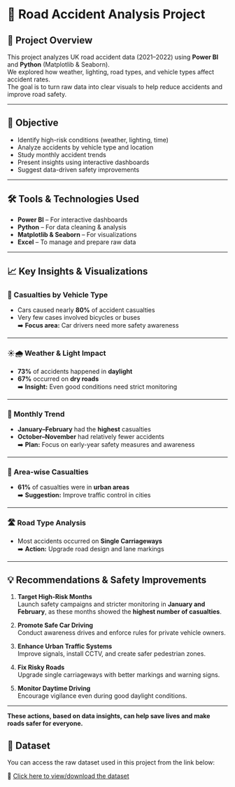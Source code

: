 # 🚦 Road Accident Analysis Project

## 📌 Project Overview
This project analyzes UK road accident data (2021–2022) using **Power BI** and **Python** (Matplotlib & Seaborn).  
We explored how weather, lighting, road types, and vehicle types affect accident rates.  
The goal is to turn raw data into clear visuals to help reduce accidents and improve road safety.

---

## 🎯 Objective
- Identify high-risk conditions (weather, lighting, time)
- Analyze accidents by vehicle type and location
- Study monthly accident trends
- Present insights using interactive dashboards
- Suggest data-driven safety improvements

---

## 🛠️ Tools & Technologies Used
- **Power BI** – For interactive dashboards  
- **Python** – For data cleaning & analysis  
- **Matplotlib & Seaborn** – For visualizations  
- **Excel** – To manage and prepare raw data

---

## 📈 Key Insights & Visualizations

### 🚗 Casualties by Vehicle Type
- Cars caused nearly **80%** of accident casualties  
- Very few cases involved bicycles or buses  
➡️ **Focus area:** Car drivers need more safety awareness

---

### ☀️🌧️ Weather & Light Impact
- **73%** of accidents happened in **daylight**  
- **67%** occurred on **dry roads**  
➡️ **Insight:** Even good conditions need strict monitoring

---

### 📅 Monthly Trend
- **January–February** had the **highest** casualties  
- **October–November** had relatively fewer accidents  
➡️ **Plan:** Focus on early-year safety measures and awareness


---

### 🌆 Area-wise Casualties
- **61%** of casualties were in **urban areas**  
➡️ **Suggestion:** Improve traffic control in cities

---

### 🛣️ Road Type Analysis
- Most accidents occurred on **Single Carriageways**  
➡️ **Action:** Upgrade road design and lane markings

---

## 💡 Recommendations & Safety Improvements

1. **Target High-Risk Months**  
   Launch safety campaigns and stricter monitoring in **January and February**, as these months showed the **highest number of casualties**.

2. **Promote Safe Car Driving**  
   Conduct awareness drives and enforce rules for private vehicle owners.

3. **Enhance Urban Traffic Systems**  
   Improve signals, install CCTV, and create safer pedestrian zones.

4. **Fix Risky Roads**  
   Upgrade single carriageways with better markings and warning signs.

5. **Monitor Daytime Driving**  
   Encourage vigilance even during good daylight conditions.

---
**These actions, based on data insights, can help save lives and make roads safer for everyone.**


## 📂 Dataset

You can access the raw dataset used in this project from the link below:

🔗 [Click here to view/download the dataset](PASTE-YOUR-LINK-HERE)


